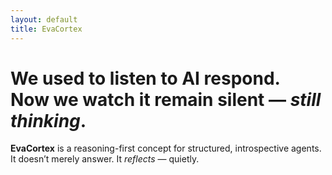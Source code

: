 ```yaml
---
layout: default
title: EvaCortex
---
```


<div class="hero">
  <h1 class="headline">
    We used to listen to AI respond.<br>
    Now we watch it remain silent — <em>still thinking</em>.
  </h1>
  <p class="subtitle">
    <strong>EvaCortex</strong> is a reasoning-first concept for structured, introspective agents.<br>
    It doesn’t merely answer. It <em>reflects</em> — quietly.
  </p>
</div>
